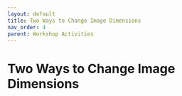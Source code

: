 ```yaml
---
layout: default
title: Two Ways to Change Image Dimensions
nav_order: 4
parent: Workshop Activities
---
```

# Two Ways to Change Image Dimensions
